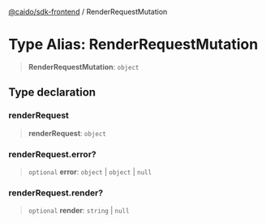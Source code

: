 [@caido/sdk-frontend](../index.md) / RenderRequestMutation

# Type Alias: RenderRequestMutation

> **RenderRequestMutation**: `object`

## Type declaration

### renderRequest

> **renderRequest**: `object`

### renderRequest.error?

> `optional` **error**: `object` \| `object` \| `null`

### renderRequest.render?

> `optional` **render**: `string` \| `null`
